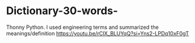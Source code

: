 # Dictionary-30-words-
Thonny Python. I used engineering terms and summarized the meanings/definition
https://youtu.be/rClX_BLUYqQ?si=Yns2-LPDq10xF0gT
